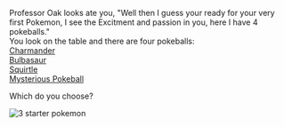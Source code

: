 Professor Oak looks ate you, "Well then I guess your ready for your very first Pokemon, I see the Excitment and passion in you, here I have 4 pokeballs."  
You look on the table and there are four pokeballs:  
[Charmander](../charmander/recieved.md)  
[Bulbasaur](../bulbasaur/recived.md)  
[Squirtle](../squirtle/recievedB.md)  
[Mysterious Pokeball](../ProfessorOak/mysteriousPokeball.md)

Which do you choose?  

![3 starter pokemon](http://orig08.deviantart.net/e486/f/2015/133/9/a/explorers_of_kanto_by_animusdesign-d8t7p3s.png)